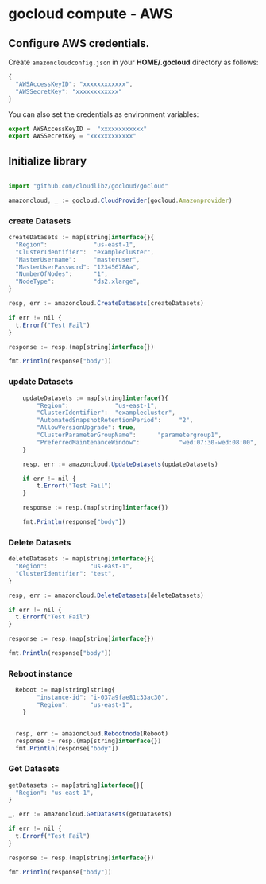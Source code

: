 # gocloud compute - AWS

## Configure AWS credentials.

Create `amazoncloudconfig.json` in your <b>HOME/.gocloud</b> directory as follows:
```js
{
  "AWSAccessKeyID": "xxxxxxxxxxxx",
  "AWSSecretKey": "xxxxxxxxxxxx"
}
```

You can also set the credentials as environment variables:
```js
export AWSAccessKeyID =  "xxxxxxxxxxxx"
export AWSSecretKey = "xxxxxxxxxxxx"
```

## Initialize library

```js

import "github.com/cloudlibz/gocloud/gocloud"

amazoncloud, _ := gocloud.CloudProvider(gocloud.Amazonprovider)
```

### create Datasets

```js
createDatasets := map[string]interface{}{
  "Region":             "us-east-1",
  "ClusterIdentifier":  "examplecluster",
  "MasterUsername":     "masteruser",
  "MasterUserPassword": "12345678Aa",
  "NumberOfNodes":      "1",
  "NodeType":           "ds2.xlarge",
}

resp, err := amazoncloud.CreateDatasets(createDatasets)

if err != nil {
  t.Errorf("Test Fail")
}

response := resp.(map[string]interface{})

fmt.Println(response["body"])

```

### update Datasets

```js
	updateDatasets := map[string]interface{}{
		"Region":             "us-east-1",
		"ClusterIdentifier":  "examplecluster",
		"AutomatedSnapshotRetentionPeriod":     "2",
		"AllowVersionUpgrade": true,
		"ClusterParameterGroupName":      "parametergroup1",
		"PreferredMaintenanceWindow":           "wed:07:30-wed:08:00",
	}

	resp, err := amazoncloud.UpdateDatasets(updateDatasets)

	if err != nil {
		t.Errorf("Test Fail")
	}

	response := resp.(map[string]interface{})

	fmt.Println(response["body"])
```

### Delete Datasets

```js
deleteDatasets := map[string]interface{}{
  "Region":            "us-east-1",
  "ClusterIdentifier": "test",
}

resp, err := amazoncloud.DeleteDatasets(deleteDatasets)

if err != nil {
  t.Errorf("Test Fail")
}

response := resp.(map[string]interface{})

fmt.Println(response["body"])
```

### Reboot instance

```js
  Reboot := map[string]string{
		"instance-id": "i-037a9fae81c33ac30",
		"Region":      "us-east-1",
	}


  resp, err := amazoncloud.Rebootnode(Reboot)
  response := resp.(map[string]interface{})
  fmt.Println(response["body"])
```

### Get Datasets

```js
getDatasets := map[string]interface{}{
  "Region": "us-east-1",
}

_, err := amazoncloud.GetDatasets(getDatasets)

if err != nil {
  t.Errorf("Test Fail")
}

response := resp.(map[string]interface{})

fmt.Println(response["body"])
```
